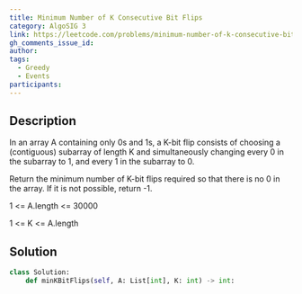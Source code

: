 ```yaml
---
title: Minimum Number of K Consecutive Bit Flips
category: AlgoSIG 3
link: https://leetcode.com/problems/minimum-number-of-k-consecutive-bit-flips/
gh_comments_issue_id:
author:
tags:
  - Greedy
  - Events
participants:
---
```


## Description

In an array A containing only 0s and 1s, a K-bit flip consists of choosing a (contiguous) subarray of length K and simultaneously changing every 0 in the subarray to 1, and every 1 in the subarray to 0.

Return the minimum number of K-bit flips required so that there is no 0 in the array.  If it is not possible, return -1.

1 <= A.length <= 30000

1 <= K <= A.length

## Solution

``` python
class Solution:
    def minKBitFlips(self, A: List[int], K: int) -> int:
```

